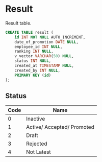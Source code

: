 # Result
Result table.

```sql
CREATE TABLE result (
	id INT NOT NULL AUTO_INCREMENT,
    date_of_promotion DATE NULL,
	employee_id INT NULL,
	ranking INT NULL,	
	v_vector VARCHAR(50) NULL,
    status INT NULL,
 	created_at TIMESTAMP NULL,
   	created_by INT NULL,
	PRIMARY KEY (id)
);
```

## Status
| Code | Name |
| ---- | ---- |
| 0 | Inactive |
| 1 | Active/ Accepted/ Promoted |
| 2 | Draft |
| 3 | Rejected |
| 4 | Not Latest |